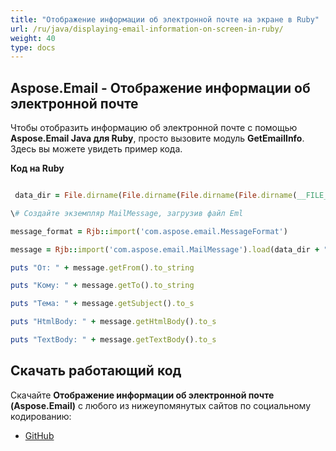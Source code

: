 ```yaml
---
title: "Отображение информации об электронной почте на экране в Ruby"
url: /ru/java/displaying-email-information-on-screen-in-ruby/
weight: 40
type: docs
---
```


## **Aspose.Email - Отображение информации об электронной почте**
Чтобы отобразить информацию об электронной почте с помощью **Aspose.Email Java для Ruby**, просто вызовите модуль **GetEmailInfo**. Здесь вы можете увидеть пример кода.

**Код на Ruby**

``` ruby

 data_dir = File.dirname(File.dirname(File.dirname(File.dirname(__FILE__)))) + '/data/'

\# Создайте экземпляр MailMessage, загрузив файл Eml

message_format = Rjb::import('com.aspose.email.MessageFormat')

message = Rjb::import('com.aspose.email.MailMessage').load(data_dir + "Message.eml")

puts "От: " + message.getFrom().to_string

puts "Кому: " + message.getTo().to_string

puts "Тема: " + message.getSubject().to_s

puts "HtmlBody: " + message.getHtmlBody().to_s

puts "TextBody: " + message.getTextBody().to_s

```
## **Скачать работающий код**
Скачайте **Отображение информации об электронной почте (Aspose.Email)** с любого из нижеупомянутых сайтов по социальному кодированию:

- [GitHub](https://github.com/aspose-email/Aspose.Email-for-Java/blob/master/Plugins/Aspose_Email_Java_for_Ruby/lib/asposeemailjava/Email/getemailinfo.rb)